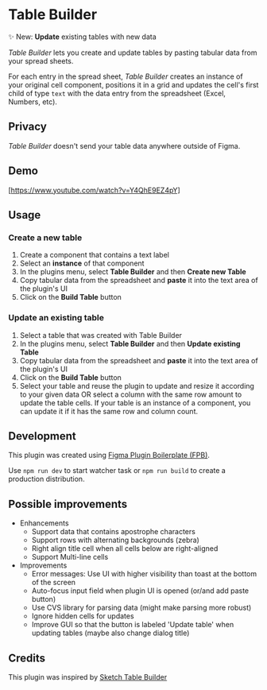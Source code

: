 # Table Builder

✨ New: **Update** existing tables with new data

_Table Builder_ lets you create and update tables by pasting tabular data from your spread sheets.

For each entry in the spread sheet, _Table Builder_ creates an instance of your original cell component, positions it in a grid and updates the cell's first child of type `text` with the data entry from the spreadsheet (Excel, Numbers, etc).

## Privacy

_Table Builder_ doesn't send your table data anywhere outside of Figma.

## Demo

[https://www.youtube.com/watch?v=Y4QhE9EZ4pY]

## Usage

### Create a new table

1. Create a component that contains a text label
2. Select an **instance** of that component
3. In the plugins menu, select **Table Builder** and then **Create new Table**
4. Copy tabular data from the spreadsheet and **paste** it into the text area of the plugin's UI
5. Click on the **Build Table** button

### Update an existing table

1. Select a table that was created with Table Builder
2. In the plugins menu, select **Table Builder** and then **Update existing Table**
3. Copy tabular data from the spreadsheet and **paste** it into the text area of the plugin's UI
4. Click on the **Build Table** button
5. Select your table and reuse the plugin to update and resize it according to your given data
OR select a column with the same row amount to update the table cells.
If your table is an instance of a component, you can update it if it has the same row and column count.

## Development

This plugin was created using [Figma Plugin Boilerplate (FPB)](https://github.com/thomas-lowry/figma-plugin-boilerplate).

Use `npm run dev` to start watcher task or `npm run build` to create a production distribution.

## Possible improvements

- Enhancements
  - Support data that contains apostrophe characters
  - Support rows with alternating backgrounds (zebra)
  - Right align title cell when all cells below are right-aligned
  - Support Multi-line cells
- Improvements
  - Error messages: Use UI with higher visibility than toast at the bottom of the screen
  - Auto-focus input field when plugin UI is opened (or/and add paste button)
  - Use CVS library for parsing data (might make parsing more robust)
  - Ignore hidden cells for updates
  - Improve GUI so that the button is labeled 'Update table' when updating tables (maybe also change dialog title)

## Credits

This plugin was inspired by [Sketch Table Builder](https://github.com/EricKramp/sketch-table-builder)
